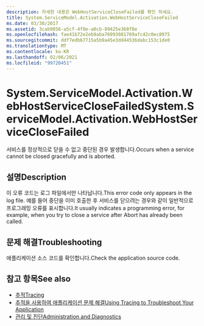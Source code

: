 ```yaml
---
description: 자세한 내용은 WebHostServiceCloseFailed를 확인 하세요.
title: System.ServiceModel.Activation.WebHostServiceCloseFailed
ms.date: 03/30/2017
ms.assetid: 3cab9856-a5cf-4f0e-a0cb-89425e368f8e
ms.openlocfilehash: fae41b72e2eb9aba76993081769afc42c0ec8975
ms.sourcegitcommit: ddf7edb67715a5b9a45e3dd44536dabc153c1de0
ms.translationtype: MT
ms.contentlocale: ko-KR
ms.lasthandoff: 02/06/2021
ms.locfileid: "99720451"
---
```

# <a name="systemservicemodelactivationwebhostserviceclosefailed"></a><span data-ttu-id="6abc3-103">System.ServiceModel.Activation.WebHostServiceCloseFailed</span><span class="sxs-lookup"><span data-stu-id="6abc3-103">System.ServiceModel.Activation.WebHostServiceCloseFailed</span></span>

<span data-ttu-id="6abc3-104">서비스를 정상적으로 닫을 수 없고 중단된 경우 발생합니다.</span><span class="sxs-lookup"><span data-stu-id="6abc3-104">Occurs when a service cannot be closed gracefully and is aborted.</span></span>  
  
## <a name="description"></a><span data-ttu-id="6abc3-105">설명</span><span class="sxs-lookup"><span data-stu-id="6abc3-105">Description</span></span>  

 <span data-ttu-id="6abc3-106">이 오류 코드는 로그 파일에서만 나타납니다.</span><span class="sxs-lookup"><span data-stu-id="6abc3-106">This error code only appears in the log file.</span></span> <span data-ttu-id="6abc3-107">예를 들어 중단을 이미 호출한 후 서비스를 닫으려는 경우와 같이 일반적으로 프로그래밍 오류를 표시합니다.</span><span class="sxs-lookup"><span data-stu-id="6abc3-107">It usually indicates a programming error, for example, when you try to close a service after Abort has already been called.</span></span>  
  
## <a name="troubleshooting"></a><span data-ttu-id="6abc3-108">문제 해결</span><span class="sxs-lookup"><span data-stu-id="6abc3-108">Troubleshooting</span></span>  

 <span data-ttu-id="6abc3-109">애플리케이션 소스 코드를 확인합니다.</span><span class="sxs-lookup"><span data-stu-id="6abc3-109">Check the application source code.</span></span>  
  
## <a name="see-also"></a><span data-ttu-id="6abc3-110">참고 항목</span><span class="sxs-lookup"><span data-stu-id="6abc3-110">See also</span></span>

- [<span data-ttu-id="6abc3-111">추적</span><span class="sxs-lookup"><span data-stu-id="6abc3-111">Tracing</span></span>](index.md)
- [<span data-ttu-id="6abc3-112">추적을 사용하여 애플리케이션 문제 해결</span><span class="sxs-lookup"><span data-stu-id="6abc3-112">Using Tracing to Troubleshoot Your Application</span></span>](using-tracing-to-troubleshoot-your-application.md)
- [<span data-ttu-id="6abc3-113">관리 및 진단</span><span class="sxs-lookup"><span data-stu-id="6abc3-113">Administration and Diagnostics</span></span>](../index.md)
